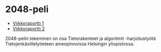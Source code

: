 # 2048-peli

- [Viikkoraportti 1](https://github.com/tikuisma/2048/blob/master/dokumentaatio/viikkoraportti_1.md)
- [Viikkoraportti 2](https://github.com/tikuisma/2048/blob/master/dokumentaatio/viikkoraportti_2.md)

2048-pelin tekeminen on osa Tietorakenteet ja algoritmit -harjoitustyötä Tietojenkäsittelytieteen aineopinnoissa Helsingin yliopistossa.
